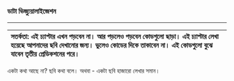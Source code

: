 ### ডাটা ভিজ্যুয়ালাইজেশন

---

| সতর্কতা: এই চ্যাপ্টার এখন পড়বেন না। আর পড়লেও পড়বেন কোডগুলো ছাড়া। এই চ্যাপ্টার লেখা হয়েছে আপনাদের ছবি দেখানোর জন্য। ভুলেও কোডের দিকে তাকাবেন না। এই কোডগুলো বুঝে যাবেন তৃতীয় প্রেডিকশনের পরে।  |
| :--- |




একটা কথা আছে না? ছবি কথা বলে। অথবা - একটা ছবি হাজারো লেখার সমান। 

